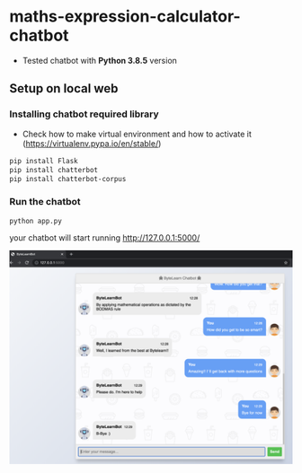 # maths-expression-calculator-chatbot

- Tested chatbot with **Python 3.8.5** version

## Setup on local web

### Installing chatbot required library

- Check how to make virtual environment and how to activate it (https://virtualenv.pypa.io/en/stable/)

```
pip install Flask
pip install chatterbot
pip install chatterbot-corpus

```

### Run the chatbot

```
python app.py
```

your chatbot will start running http://127.0.0.1:5000/ 

![Demo](demo.png)

